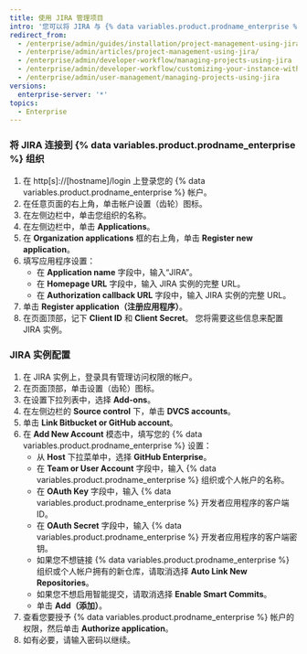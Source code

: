 ```yaml
---
title: 使用 JIRA 管理项目
intro: '您可以将 JIRA 与 {% data variables.product.prodname_enterprise %} 集成以进行项目管理。'
redirect_from:
  - /enterprise/admin/guides/installation/project-management-using-jira/
  - /enterprise/admin/articles/project-management-using-jira/
  - /enterprise/admin/developer-workflow/managing-projects-using-jira
  - /enterprise/admin/developer-workflow/customizing-your-instance-with-integrations
  - /enterprise/admin/user-management/managing-projects-using-jira
versions:
  enterprise-server: '*'
topics:
  - Enterprise
---
```


### 将 JIRA 连接到 {% data variables.product.prodname_enterprise %} 组织

1. 在 http[s]://[hostname]/login 上登录您的 {% data variables.product.prodname_enterprise %} 帐户。
1. 在任意页面的右上角，单击帐户设置（齿轮）图标。
1. 在左侧边栏中，单击您组织的名称。
1. 在左侧边栏中，单击 **Applications**。
1. 在 **Organization applications** 框的右上角，单击 **Register new application**。
1. 填写应用程序设置：
    - 在 **Application name** 字段中，输入“JIRA”。
    - 在 **Homepage URL** 字段中，输入 JIRA 实例的完整 URL。
    - 在 **Authorization callback URL** 字段中，输入 JIRA 实例的完整 URL。
1. 单击 **Register application（注册应用程序）**。
1. 在页面顶部，记下 **Client ID** 和 **Client Secret**。 您将需要这些信息来配置 JIRA 实例。

### JIRA 实例配置

1. 在 JIRA 实例上，登录具有管理访问权限的帐户。
1. 在页面顶部，单击设置（齿轮）图标。
1. 在设置下拉列表中，选择 **Add-ons**。
1. 在左侧边栏的 **Source control** 下，单击 **DVCS accounts**。
1. 单击 **Link Bitbucket or GitHub account**。
1. 在 **Add New Account** 模态中，填写您的 {% data variables.product.prodname_enterprise %} 设置：
    - 从 **Host** 下拉菜单中，选择 **GitHub Enterprise**。
    - 在 **Team or User Account** 字段中，输入 {% data variables.product.prodname_enterprise %} 组织或个人帐户的名称。
    - 在 **OAuth Key** 字段中，输入 {% data variables.product.prodname_enterprise %} 开发者应用程序的客户端 ID。
    - 在 **OAuth Secret** 字段中，输入 {% data variables.product.prodname_enterprise %} 开发者应用程序的客户端密钥。
    - 如果您不想链接 {% data variables.product.prodname_enterprise %} 组织或个人帐户拥有的新仓库，请取消选择 **Auto Link New Repositories**。
    - 如果您不想启用智能提交，请取消选择 **Enable Smart Commits**。
    - 单击 **Add（添加）**。
1. 查看您要授予 {% data variables.product.prodname_enterprise %} 帐户的权限，然后单击 **Authorize application**。
1. 如有必要，请输入密码以继续。
